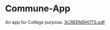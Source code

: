 # Commune-App
An app for College purpose.
[SCREENSHOTS.pdf](https://github.com/Pragati7979/Commune-App/files/6940614/SCREENSHOTS.pdf)
